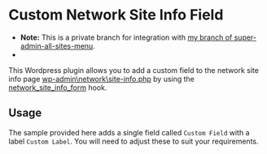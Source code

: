 # Custom Network Site Info Field

* __Note:__ This is a private branch for integration with [my branch of super-admin-all-sites-menu](https://github.com/jvarn/super-admin-all-sites-menu/tree/get_site_meta-option-for-blogname).
* 
This Wordpress plugin allows you to add a custom field to the network site info page [wp-admin\network\site-info.php](https://github.com/WordPress/WordPress/blob/master/wp-admin/network/site-info.php) by using the [network_site_info_form](https://developer.wordpress.org/reference/hooks/network_site_info_form/) hook.

## Usage
The sample provided here adds a single field called `Custom Field` with a label `Custom Label`. You will need to adjust these to suit your requirements.
